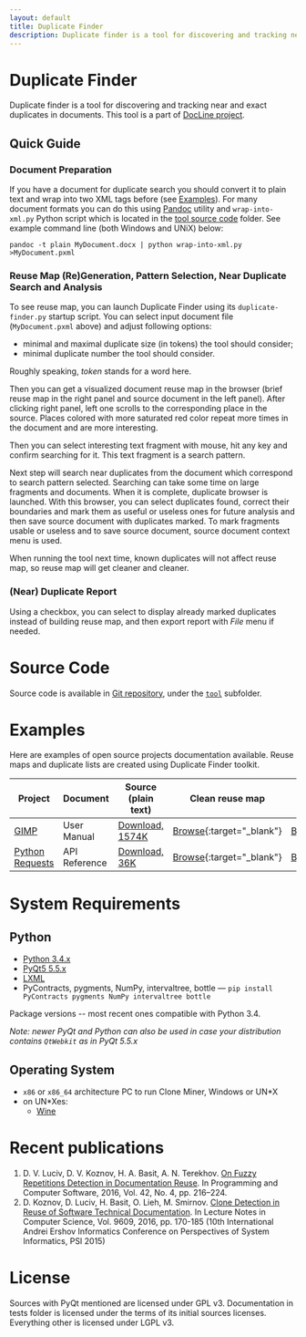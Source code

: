 ```yaml
---
layout: default
title: Duplicate Finder
description: Duplicate finder is a tool for discovering and tracking near and exact duplicates in documents
---
```


Duplicate Finder
================

Duplicate finder is a tool for discovering and tracking near and exact duplicates in documents.
This tool is a part of [DocLine project](http://www.math.spbu.ru/user/kromanovsky/docline/index_en.html).

Quick Guide
-----------


### Document Preparation

If you have a document for duplicate search you should convert it to plain text
and wrap into two XML tags before (see [Examples](#examples)). For many document formats
you can do this using [Pandoc](http://pandoc.org/) utility and `wrap-into-xml.py` Python
script which is located in the [tool source code](#source-code) folder.
See example command line (both Windows and UNiX) below:

    pandoc -t plain MyDocument.docx | python wrap-into-xml.py >MyDocument.pxml


### Reuse Map (Re)Generation, Pattern Selection, Near Duplicate Search and Analysis

To see reuse map, you can launch Duplicate Finder using its `duplicate-finder.py` startup script.
You can select input document file (`MyDocument.pxml` above) and adjust following options:

* minimal and maximal duplicate size (in tokens) the tool should consider;
* minimal duplicate number the tool should consider.

Roughly speaking, *token* stands for a word here.

Then you can get a visualized document reuse map in the browser (brief reuse map in the right panel and
source document in the left panel). After clicking right panel, left one scrolls to the corresponding place in the source.
Places colored with more saturated red color repeat more times in the document and are more interesting.

Then you can select interesting text fragment with mouse, hit any key and confirm searching for it.
This text fragment is a search pattern.

Next step will search near duplicates from the document  which correspond to search pattern selected.
Searching can take some time on large fragments and documents. When it is complete, duplicate browser is launched.
With this browser, you can select duplicates found, correct their boundaries and mark them as useful
or useless ones for future analysis and then save source document with duplicates marked. To mark fragments usable or
useless and to save source document, source document context menu is used.

When running the tool next time, known duplicates will not affect reuse map, so reuse map will get cleaner and cleaner.

### (Near) Duplicate Report

Using a checkbox, you can select to display already marked duplicates
instead of building reuse map, and then export report with *File* menu if needed.

Source Code
===========

Source code is available in [Git repository](https://github.com/spbu-se/duplicate-finder),
under the [`tool`](https://github.com/spbu-se/duplicate-finder/tree/master/tool) subfolder.

Examples
========

Here are examples of open source projects documentation available. Reuse maps and duplicate lists are created using Duplicate Finder toolkit.

| Project         | Document      | Source (plain text)                                    | Clean reuse map                                                            | Reuse map with duplicates marked                                            | (Near) Duplicates                                        |
|-----------------|---------------|--------------------------------------------------------|---------------------------------------------------------------------------|----------------------------------------------------------------------------|----------------------------------------------------------|
| [GIMP](https://gimp.org/)            | User Manual   | [Download, 1574K](GIMP/user_guide.pxml)        | [Browse](GIMP/clean-heat-map/densitybrowser.html){:target="_blank"}       | [Browse](GIMP/marked-heat-map/densitybrowser.html){:target="_blank"}       | [Browse 17 groups](GIMP/near_dups.html){:target="_blank"}       |
| [Python Requests](http://python-requests.org/) | API Reference | [Download, 36K](PyRequests/api_reference.pxml) | [Browse](PyRequests/clean-heat-map/densitybrowser.html){:target="_blank"} | [Browse](PyRequests/marked-heat-map/densitybrowser.html){:target="_blank"} | [Browse 11 groups](PyRequests/near_dups.html){:target="_blank"} |

System Requirements
===================

Python
------

* [Python 3.4.x](https://www.python.org/downloads/release/python-344/)
* [PyQt5 5.5.x](https://sourceforge.net/projects/pyqt/files/PyQt5/PyQt-5.5.1/)
* [LXML](https://pypi.python.org/pypi/lxml/3.6.0)
* PyContracts, pygments, NumPy, intervaltree, bottle — `pip install PyContracts pygments NumPy intervaltree bottle`

Package versions -- most recent ones compatible with Python 3.4.

*Note: newer PyQt and Python can also be used in case your distribution contains `QtWebkit` as in PyQt 5.5.x*

Operating System
----------------

* `x86` or `x86_64` architecture PC to run Clone Miner, Windows or UN*X
* on UN*Xes:
    * [Wine](https://www.winehq.org/)


Recent publications
===================

1. D. V. Luciv, D. V. Koznov, H. A. Basit, A. N. Terekhov. [On Fuzzy Repetitions Detection in Documentation Reuse](http://www.math.spbu.ru/user/kromanovsky/docline/pdf/luciv.koznov.basit.terekhov_2016_en.pdf). In Programming and Computer Software, 2016, Vol. 42, No. 4, pp. 216–224.
2. D. Koznov, D. Luciv, H. Basit, O. Lieh, M. Smirnov. [Clone Detection in Reuse of Software Technical Documentation](http://www.math.spbu.ru/user/kromanovsky/docline/pdf/koznov.luciv.basit.lieh.smirnov_2016.pdf). In Lecture Notes in Computer Science, Vol. 9609, 2016, pp. 170-185 (10th International Andrei Ershov Informatics Conference on Perspectives of System Informatics, PSI 2015)

License
=======

Sources with PyQt mentioned are licensed under GPL v3.
Documentation in tests folder is licensed under the terms of its initial sources licenses.
Everything other is licensed under LGPL v3.
